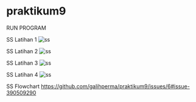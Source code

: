 # praktikum9

RUN PROGRAM

SS Latihan 1
![ss](https://user-images.githubusercontent.com/44311815/49915030-f5bfcc00-fe26-11e8-88bf-0c037c5d40fa.png)


SS Latihan 2
![ss](https://user-images.githubusercontent.com/44311815/49915073-27389780-fe27-11e8-8854-381ce0be4ce6.png)


SS Latihan 3
![ss](https://user-images.githubusercontent.com/44311815/49915110-4afbdd80-fe27-11e8-8fee-40b46c5daa2d.png)


SS Latihan 4
![ss](https://user-images.githubusercontent.com/44311815/49915143-6d8df680-fe27-11e8-93b3-b8104d15ad44.png)


SS Flowchart
https://github.com/galihperma/praktikum9/issues/6#issue-390509290
